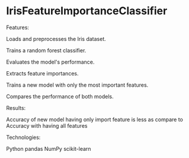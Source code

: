 # IrisFeatureImportanceClassifier

Features:

Loads and preprocesses the Iris dataset.

Trains a random forest classifier.

Evaluates the model's performance.

Extracts feature importances.

Trains a new model with only the most important features.

Compares the performance of both models.

Results:

Accuracy of new model having only import feature is less as compare to Accuracy with having all features

Technologies:

Python
pandas
NumPy
scikit-learn
